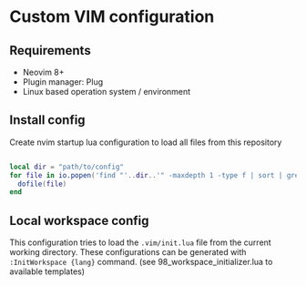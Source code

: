 # Custom VIM configuration

## Requirements
- Neovim 8+
- Plugin manager: Plug
- Linux based operation system / environment


## Install config 

Create nvim startup lua configuration to load all files from this repository

```lua

local dir = "path/to/config"
for file in io.popen('find "'..dir..'" -maxdepth 1 -type f | sort | grep -v init.lua$ | grep .lua$'):lines() do
  dofile(file)       
end

```

## Local workspace config
This configuration tries to load the `.vim/init.lua` file from the current working directory.
These configurations can be generated with `:InitWorkspace {lang}` command.
(see 98_workspace_initializer.lua to available templates)

